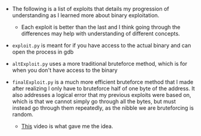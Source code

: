 * The following is a list of exploits that details my progression of understanding as I learned more about binary exploitation. 
	* Each exploit is better than the last and I think going through the differences may help with understanding of different concepts.

* `exploit.py` is meant for if you have access to the actual binary and can open the process in gdb

* `altExploit.py` uses a more traditional bruteforce method, which is for when you don't have access to the binary

* `finalExploit.py` is a much more efficient bruteforce method that I made after realizing I only have to bruteforce half of one byte of the address. It also addresses a logical error that my previous exploits were based on, which is that we cannot simply go through all the bytes, but must instead go through them repeatedly, as the nibble we are bruteforcing is random.
	* [This](https://www.youtube.com/watch?v=SBqERAbDdAk&ab_channel=pwn.college) video is what gave me the idea.


